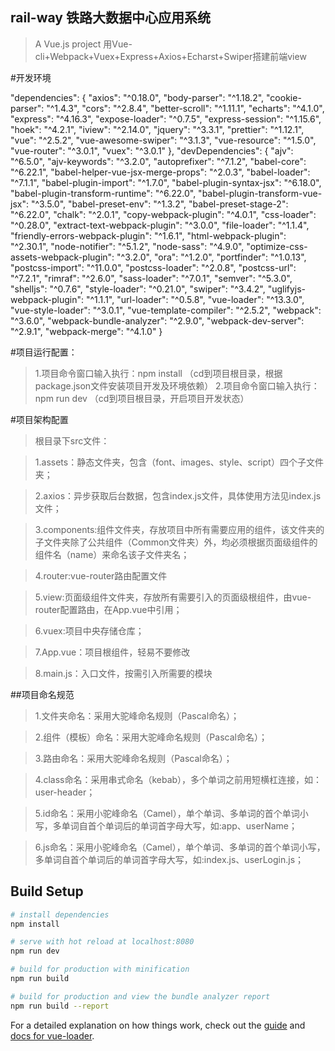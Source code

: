 ## rail-way 铁路大数据中心应用系统

> A Vue.js project
>用Vue-cli+Webpack+Vuex+Express+Axios+Echarst+Swiper搭建前端view


#开发环境

  "dependencies": {
    "axios": "^0.18.0",
    "body-parser": "^1.18.2",
    "cookie-parser": "^1.4.3",
    "cors": "^2.8.4",
    "better-scroll": "^1.11.1",
    "echarts": "^4.1.0",
    "express": "^4.16.3",
    "expose-loader": "^0.7.5",
    "express-session": "^1.15.6",
    "hoek": "^4.2.1",
    "iview": "^2.14.0",
    "jquery": "^3.3.1",
    "prettier": "^1.12.1",
    "vue": "^2.5.2",
    "vue-awesome-swiper": "^3.1.3",
    "vue-resource": "^1.5.0",
    "vue-router": "^3.0.1",
    "vuex": "^3.0.1"
  },
  "devDependencies": {
    "ajv": "^6.5.0",
    "ajv-keywords": "^3.2.0",
    "autoprefixer": "^7.1.2",
    "babel-core": "^6.22.1",
    "babel-helper-vue-jsx-merge-props": "^2.0.3",
    "babel-loader": "^7.1.1",
    "babel-plugin-import": "^1.7.0",
    "babel-plugin-syntax-jsx": "^6.18.0",
    "babel-plugin-transform-runtime": "^6.22.0",
    "babel-plugin-transform-vue-jsx": "^3.5.0",
    "babel-preset-env": "^1.3.2",
    "babel-preset-stage-2": "^6.22.0",
    "chalk": "^2.0.1",
    "copy-webpack-plugin": "^4.0.1",
    "css-loader": "^0.28.0",
    "extract-text-webpack-plugin": "^3.0.0",
    "file-loader": "^1.1.4",
    "friendly-errors-webpack-plugin": "^1.6.1",
    "html-webpack-plugin": "^2.30.1",
    "node-notifier": "^5.1.2",
    "node-sass": "^4.9.0",
    "optimize-css-assets-webpack-plugin": "^3.2.0",
    "ora": "^1.2.0",
    "portfinder": "^1.0.13",
    "postcss-import": "^11.0.0",
    "postcss-loader": "^2.0.8",
    "postcss-url": "^7.2.1",
    "rimraf": "^2.6.0",
    "sass-loader": "^7.0.1",
    "semver": "^5.3.0",
    "shelljs": "^0.7.6",
    "style-loader": "^0.21.0",
    "swiper": "^3.4.2",
    "uglifyjs-webpack-plugin": "^1.1.1",
    "url-loader": "^0.5.8",
    "vue-loader": "^13.3.0",
    "vue-style-loader": "^3.0.1",
    "vue-template-compiler": "^2.5.2",
    "webpack": "^3.6.0",
    "webpack-bundle-analyzer": "^2.9.0",
    "webpack-dev-server": "^2.9.1",
    "webpack-merge": "^4.1.0"
  }

#项目运行配置：

>1.项目命令窗口输入执行：npm install （cd到项目根目录，根据package.json文件安装项目开发及环境依赖）
>2.项目命令窗口输入执行：npm run dev （cd到项目根目录，开启项目开发状态）

#项目架构配置

>根目录下src文件：

>1.assets：静态文件夹，包含（font、images、style、script）四个子文件夹；

>2.axios：异步获取后台数据，包含index.js文件，具体使用方法见index.js文件；

>3.components:组件文件夹，存放项目中所有需要应用的组件，该文件夹的子文件夹除了公共组件（Common文件夹）外，均必须根据页面级组件的组件名（name）来命名该子文件夹名；

>4.router:vue-router路由配置文件

>5.view:页面级组件文件夹，存放所有需要引入的页面级根组件，由vue-router配置路由，在App.vue中引用；

>6.vuex:项目中央存储仓库；

>7.App.vue：项目根组件，轻易不要修改

>8.main.js：入口文件，按需引入所需要的模块

##项目命名规范

>1.文件夹命名：采用大驼峰命名规则（Pascal命名）；

>2.组件（模板）命名：采用大驼峰命名规则（Pascal命名）；

>3.路由命名：采用大驼峰命名规则（Pascal命名）；

>4.class命名：采用串式命名（kebab），多个单词之前用短横杠连接，如：user-header；

>5.id命名：采用小驼峰命名（Camel），单个单词、多单词的首个单词小写，多单词自首个单词后的单词首字母大写，如:app、userName；

>6.js命名：采用小驼峰命名（Camel），单个单词、多单词的首个单词小写，多单词自首个单词后的单词首字母大写，如:index.js、userLogin.js；

## Build Setup

``` bash
# install dependencies
npm install

# serve with hot reload at localhost:8080
npm run dev

# build for production with minification
npm run build

# build for production and view the bundle analyzer report
npm run build --report
```

For a detailed explanation on how things work, check out the [guide](http://vuejs-templates.github.io/webpack/) and [docs for vue-loader](http://vuejs.github.io/vue-loader).
